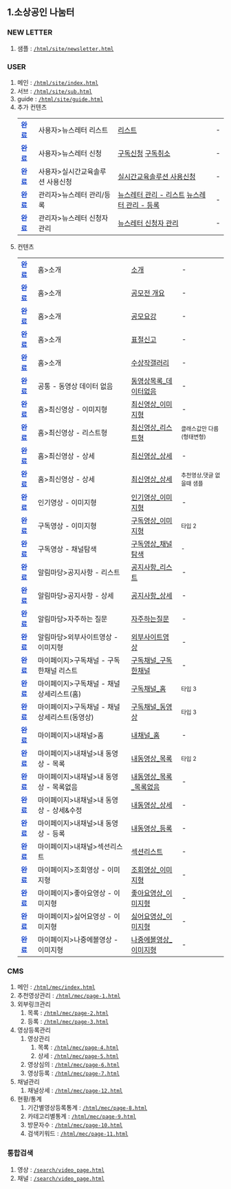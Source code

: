 ## 1.소상공인 나눔터

### NEW LETTER
1. 샘플 : [`/html/site/newsletter.html`](./html/site/kor/newsletter.html)

### USER
1. 메인 : [`/html/site/index.html`](./html/site/kor/index.html)
2. 서브 : [`/html/site/sub.html`](./html/site/kor/sub.html)
3. guide : [`/html/site/guide.html`](./html/site/kor/guide.html)
4. 추가 컨텐츠
    <table>
        <tr>
            <td style="font-weight:700; color:#1242cc;">완료</td>
            <td>사용자>뉴스레터 리스트</td>
            <td><a href="./html/site/kor/page_0.html">리스트</a>
            <td>-</td>
        </tr>
        <tr>
            <td style="font-weight:700; color:#1242cc;">완료</td>
            <td>사용자>뉴스레터 신청</td>
            <td><a href="./html/site/kor/page_1.html">구독신청</a> <a href="./html/site/kor/page_2.html">구독취소</a></td>
            <td>-</td>
        </tr>
        <tr>
            <td style="font-weight:700; color:#1242cc;">완료</td>
            <td>사용자>실시간교육솔루션 사용신청</td>
            <td><a href="./html/site/kor/page_3.html">실시간교육솔루션 사용신청</a></td>
            <td>-</td>
        </tr>
        <tr>
            <td style="font-weight:700; color:#1242cc;">완료</td>
            <td>관리자>뉴스레터 관리/등록</td>
            <td>
                <a href="./html/mec/new_page_1.html">뉴스레터 관리 - 리스트</a>
                <a href="./html/mec/new_page_2.html">뉴스레터 관리 - 등록</a>
            </td>
            <td>-</td>
        </tr>
        <tr>
            <td style="font-weight:700; color:#1242cc;">완료</td>
            <td>관리자>뉴스레터 신청자 관리</td>
            <td>
                <a href="./html/mec/new_page_3.html">뉴스레터 신청자 관리</a>
            </td>
            <td>-</td>
        </tr>
    </table>
4. 컨텐츠
    <table>
        <tr>
            <td style="font-weight:700; color:#1242cc;">완료</td>
            <td>홈>소개</td>
            <td><a href="./html/site/kor/소개.html">소개</a></td>
            <td>-</td>
        </tr>
        <tr>
            <td style="font-weight:700; color:#1242cc;">완료</td>
            <td>홈>소개</td>
            <td><a href="./html/site/kor/공모전_공모전개요.html">공모전 개요</a></td>
            <td>-</td>
        </tr>
        <tr>
            <td style="font-weight:700; color:#1242cc;">완료</td>
            <td>홈>소개</td>
            <td><a href="./html/site/kor/공모전_공모요강.html">공모요강</a></td>
            <td>-</td>
        </tr>
        <tr>
            <td style="font-weight:700; color:#1242cc;">완료</td>
            <td>홈>소개</td>
            <td><a href="./html/site/kor/공모전_표절신고.html">표절신고</a></td>
            <td>-</td>
        </tr>
        <tr>
            <td style="font-weight:700; color:#1242cc;">완료</td>
            <td>홈>소개</td>
            <td><a href="./html/site/kor/공모전_수상작갤러리.html">수상작갤러리</a></td>
            <td>-</td>
        </tr>
        <tr>
            <td style="font-weight:700; color:#1242cc;">완료</td>
            <td>공통 - 동영상 데이터 없음</td>
            <td><a href="./html/site/kor/동영상목록_데이터없음.html">동영상목록_데이터없음</a></td>
            <td>-</td>
        </tr>
        <tr>
            <td style="font-weight:700; color:#1242cc;">완료</td>
            <td>홈>최신영상 - 이미지형</td>
            <td><a href="./html/site/kor/최신영상_이미지형.html">최신영상_이미지형</a></td>
            <td>-</td>
        </tr>
        <tr>
            <td style="font-weight:700; color:#1242cc;">완료</td>
            <td>홈>최신영상 - 리스트형</td>
            <td><a href="./html/site/kor/최신영상_리스트형.html">최신영상_리스트형</a></td>
            <td style="font-size:13px;">클래스값만 다름(형태변형)</td>
        </tr>
        <tr>
            <td style="font-weight:700; color:#1242cc;">완료</td>
            <td>홈>최신영상 - 상세</td>
            <td><a href="./html/site/kor/최신영상_상세.html">최신영상_상세</a></td>
            <td>-</td>
        </tr>
        <tr>
            <td style="font-weight:700; color:#1242cc;">완료</td>
            <td>홈>최신영상 - 상세</td>
            <td><a href="./html/site/kor/최신영상_상세_no.html">최신영상_상세</a></td>
            <td style="font-size:13px;">추천영상,댓글 없을때 샘플</td>
        </tr>
        <tr>
            <td style="font-weight:700; color:#1242cc;">완료</td>
            <td>인기영상 - 이미지형</td>
            <td><a href="./html/site/kor/인기영상_이미지형.html">인기영상_이미지형</a></td>
            <td>-</td>
        </tr>
        <tr>
            <td style="font-weight:700; color:#1242cc;">완료</td>
            <td>구독영상 - 이미지형</td>
            <td><a href="./html/site/kor/구독영상_이미지형.html">구독영상_이미지형</a></td>
            <td style="font-size:13px;">타입 2</td>
        </tr>
        <tr>
            <td style="font-weight:700; color:#1242cc;">완료</td>
            <td>구독영상 - 채널탐색</td>
            <td><a href="./html/site/kor/구독영상_채널탐색.html">구독영상_채널탐색</a></td>
            <td style="font-size:13px;">-</td>
        </tr>
        <tr>
            <td style="font-weight:700; color:#1242cc;">완료</td>
            <td>알림마당>공지사항 - 리스트</td>
            <td><a href="./html/site/kor/공지사항_리스트.html">공지사항_리스트</a></td>
            <td>-</td>
        </tr>
        <tr>
            <td style="font-weight:700; color:#1242cc;">완료</td>
            <td>알림마당>공지사항 - 상세</td>
            <td><a href="./html/site/kor/공지사항_상세.html">공지사항_상세</a></td>
            <td>-</td>
        </tr>
        <tr>
            <td style="font-weight:700; color:#1242cc;">완료</td>
            <td>알림마당>자주하는 질문</td>
            <td><a href="./html/site/kor/자주하는질문.html">자주하는질문</a></td>
            <td>-</td>
        </tr>
        <tr>
            <td style="font-weight:700; color:#1242cc;">완료</td>
            <td>알림마당>외부사이트영상 - 이미지형</td>
            <td><a href="./html/site/kor/외부사이트영상.html">외부사이트영상</a></td>
            <td>-</td>
        </tr>
        <tr>
            <td style="font-weight:700; color:#1242cc;">완료</td>
            <td>마이페이지>구독채널 - 구독한채널 리스트</td>
            <td><a href="./html/site/kor/구독채널_구독리스트.html">구독채널_구독한채널</a></td>
            <td>-</td>
        </tr>
        <tr>
            <td style="font-weight:700; color:#1242cc;">완료</td>
            <td>마이페이지>구독채널 - 채널상세리스트(홈)</td>
            <td><a href="./html/site/kor/구독채널_홈.html">구독채널_홈</a></td>
            <td style="font-size:13px;">타입 3</td>
        </tr>
        <tr>
            <td style="font-weight:700; color:#1242cc;">완료</td>
            <td>마이페이지>구독채널 - 채널상세리스트(동영상)</td>
            <td><a href="./html/site/kor/구독채널_동영상.html">구독채널_동영상</a></td>
            <td style="font-size:13px;">타입 3</td>
        </tr>
        <tr>
            <td style="font-weight:700; color:#1242cc;">완료</td>
            <td>마이페이지>내채널>홈</td>
            <td><a href="./html/site/kor/내채널_홈.html">내채널_홈</a></td>
            <td>-</td>
        </tr>
        <tr>
            <td style="font-weight:700; color:#1242cc;">완료</td>
            <td>마이페이지>내채널>내 동영상 - 목록</td>
            <td><a href="./html/site/kor/내동영상_목록.html">내동영상_목록</a></td>
            <td style="font-size:13px;">타입 2</td>
        </tr>
        <tr>
            <td style="font-weight:700; color:#1242cc;">완료</td>
            <td>마이페이지>내채널>내 동영상 - 목록없음</td>
            <td><a href="./html/site/kor/내동영상_목록_목록없음.html">내동영상_목록_목록없음</a></td>
            <td>-</td>
        </tr>
        <tr>
            <td style="font-weight:700; color:#1242cc;">완료</td>
            <td>마이페이지>내채널>내 동영상 - 상세&수정</td>
            <td><a href="./html/site/kor/내동영상_상세.html">내동영상_상세</a></td>
            <td>-</td>
        </tr>
        <tr>
            <td style="font-weight:700; color:#1242cc;">완료</td>
            <td>마이페이지>내채널>내 동영상 - 등록</td>
            <td><a href="./html/site/kor/내동영상_등록.html">내동영상_등록</a></td>
            <td>-</td>
        </tr>
        <tr>
            <td style="font-weight:700; color:#1242cc;">완료</td>
            <td>마이페이지>내채널>섹션리스트</td>
            <td><a href="./html/site/kor/섹션리스트.html">섹션리스트</a></td>
            <td>-</td>
        </tr>
        <tr>
            <td style="font-weight:700; color:#1242cc;">완료</td>
            <td>마이페이지>조회영상 - 이미지형</td>
            <td><a href="./html/site/kor/조회영상_이미지형.html">조회영상_이미지형</a></td>
            <td>-</td>
        </tr>
        <tr>
            <td style="font-weight:700; color:#1242cc;">완료</td>
            <td>마이페이지>좋아요영상 - 이미지형</td>
            <td><a href="./html/site/kor/좋아요영상_이미지형.html">좋아요영상_이미지형</a></td>
            <td>-</td>
        </tr>
        <tr>
            <td style="font-weight:700; color:#1242cc;">완료</td>
            <td>마이페이지>싫어요영상 - 이미지형</td>
            <td><a href="./html/site/kor/싫어요영상_이미지형.html">싫어요영상_이미지형</a></td>
            <td>-</td>
        </tr>
        <tr>
            <td style="font-weight:700; color:#1242cc;">완료</td>
            <td>마이페이지>나중에볼영상 - 이미지형</td>
            <td><a href="./html/site/kor/나중에볼영상_이미지형.html">나중에볼영상_이미지형</a></td>
            <td>-</td>
        </tr>
    </table>






### CMS
1. 메인 : [`/html/mec/index.html`](./html/mec/index.html)
2. 추천영상관리 : [`/html/mec/page-1.html`](./html/mec/page-1.html)
3. 외부링크관리 
    1. 목록 : [`/html/mec/page-2.html`](./html/mec/page-2.html)
    2. 등록 : [`/html/mec/page-3.html`](./html/mec/page-3.html)
4. 영상등록관리
    1. 영상관리 
        1. 목록 : [`/html/mec/page-4.html`](./html/mec/page-4.html)
        2. 상세 : [`/html/mec/page-5.html`](./html/mec/page-5.html)
    2. 영상심의 : [`/html/mec/page-6.html`](./html/mec/page-6.html)
    3. 영상등록 : [`/html/mec/page-7.html`](./html/mec/page-7.html)
5. 채널관리
    1. 채널상세 : [`/html/mec/page-12.html`](./html/mec/page-12.html)
6. 현황/통계
    1. 기간별영상등록통계 : [`/html/mec/page-8.html`](./html/mec/page-8.html)
    2. 카테고리별통계 : [`/html/mec/page-9.html`](./html/mec/page-9.html)
    3. 방문자수 : [`/html/mec/page-10.html`](./html/mec/page-10.html)
    2. 검색키워드 : [`/html/mec/page-11.html`](./html/mec/page-11.html)




### 통합검색
1. 영상 : [`/search/video_page.html`](./search/video_page.html)
1. 채널 : [`/search/video_page.html`](./search/channel_page.html)